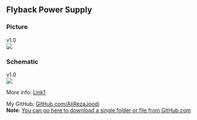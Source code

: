 ## Flyback Power Supply

### Picture
v1.0  
![](Pictures/v1.0.jpg)

### Schematic
v1.0  
![](Hardware/v1.0.png)

More info:
[Link1](https://www.digikey.be/nl/articles/design-switch-mode-power-supply-isolated-flyback-topology)

My GitHub: [GitHub.com/AliRezaJoodi](https://github.com/AliRezaJoodi)  
**Note**: [You can go here to download a single folder or file from GitHub.com](https://minhaskamal.github.io/DownGit/#/home)